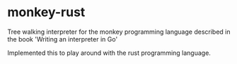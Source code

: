 # monkey-rust
Tree walking interpreter for the monkey programming language described in the book 'Writing an interpreter in Go'

Implemented this to play around with the rust programming language. 


